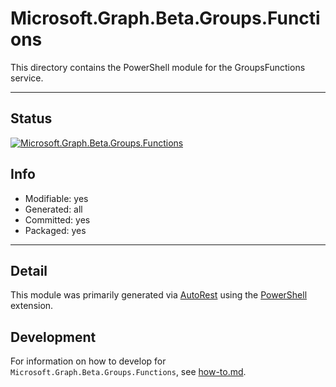 <!-- region Generated -->
# Microsoft.Graph.Beta.Groups.Functions
This directory contains the PowerShell module for the GroupsFunctions service.

---
## Status
[![Microsoft.Graph.Beta.Groups.Functions](https://img.shields.io/powershellgallery/v/Microsoft.Graph.Beta.Groups.Functions.svg?style=flat-square&label=Microsoft.Graph.Beta.Groups.Functions "Microsoft.Graph.Beta.Groups.Functions")](https://www.powershellgallery.com/packages/Microsoft.Graph.Beta.Groups.Functions/)

## Info
- Modifiable: yes
- Generated: all
- Committed: yes
- Packaged: yes

---
## Detail
This module was primarily generated via [AutoRest](https://github.com/Azure/autorest) using the [PowerShell](https://github.com/Azure/autorest.powershell) extension.

## Development
For information on how to develop for `Microsoft.Graph.Beta.Groups.Functions`, see [how-to.md](how-to.md).
<!-- endregion -->
